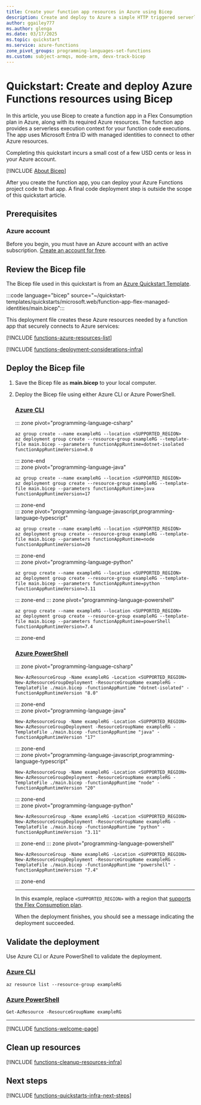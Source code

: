 ```yaml
---
title: Create your function app resources in Azure using Bicep
description: Create and deploy to Azure a simple HTTP triggered serverless function using Bicep.
author: ggailey777
ms.author: glenga
ms.date: 03/17/2025
ms.topic: quickstart
ms.service: azure-functions
zone_pivot_groups: programming-languages-set-functions
ms.custom: subject-armqs, mode-arm, devx-track-bicep
---
```


# Quickstart: Create and deploy Azure Functions resources using Bicep

In this article, you use Bicep to create a function app in a Flex Consumption plan in Azure, along with its required Azure resources. The function app provides a serverless execution context for your function code executions. The app uses Microsoft Entra ID with managed identities to connect to other Azure resources.

Completing this quickstart incurs a small cost of a few USD cents or less in your Azure account.

[!INCLUDE [About Bicep](~/reusable-content/ce-skilling/azure/includes/resource-manager-quickstart-bicep-introduction.md)]

After you create the function app, you can deploy your Azure Functions project code to that app. A final code deployment step is outside the scope of this quickstart article.

## Prerequisites

### Azure account

Before you begin, you must have an Azure account with an active subscription. [Create an account for free](https://azure.microsoft.com/free/).

## Review the Bicep file

The Bicep file used in this quickstart is from an [Azure Quickstart Template](https://github.com/Azure/azure-quickstart-templates/blob/master/quickstarts/microsoft.web/function-app-flex-managed-identities/main.bicep).

:::code language="bicep" source="~/quickstart-templates/quickstarts/microsoft.web/function-app-flex-managed-identities/main.bicep":::

This deployment file creates these Azure resources needed by a function app that securely connects to Azure services:

[!INCLUDE [functions-azure-resources-list](../../includes/functions-azure-resources-list.md)]

[!INCLUDE [functions-deployment-considerations-infra](../../includes/functions-deployment-considerations-infra.md)]

## Deploy the Bicep file

1. Save the Bicep file as **main.bicep** to your local computer.

1. Deploy the Bicep file using either Azure CLI or Azure PowerShell.

    ### [Azure CLI](#tab/azure-cli)
    ::: zone pivot="programming-language-csharp"  
    ```azurecli
    az group create --name exampleRG --location <SUPPORTED_REGION>
    az deployment group create --resource-group exampleRG --template-file main.bicep --parameters functionAppRuntime=dotnet-isolated functionAppRuntimeVersion=8.0
    ```
    ::: zone-end  
    ::: zone pivot="programming-language-java"  
    ```azurecli
    az group create --name exampleRG --location <SUPPORTED_REGION>
    az deployment group create --resource-group exampleRG --template-file main.bicep --parameters functionAppRuntime=java functionAppRuntimeVersion=17
    ```
    ::: zone-end  
    ::: zone pivot="programming-language-javascript,programming-language-typescript"  
    ```azurecli
    az group create --name exampleRG --location <SUPPORTED_REGION>
    az deployment group create --resource-group exampleRG --template-file main.bicep --parameters functionAppRuntime=node functionAppRuntimeVersion=20
    ```
    ::: zone-end  
    ::: zone pivot="programming-language-python"  
    ```azurecli
    az group create --name exampleRG --location <SUPPORTED_REGION>
    az deployment group create --resource-group exampleRG --template-file main.bicep --parameters functionAppRuntime=python functionAppRuntimeVersion=3.11
    ```
    ::: zone-end 
    ::: zone pivot="programming-language-powershell"  
    ```azurecli
    az group create --name exampleRG --location <SUPPORTED_REGION>
    az deployment group create --resource-group exampleRG --template-file main.bicep --parameters functionAppRuntime=powerShell functionAppRuntimeVersion=7.4
    ```
    ::: zone-end 
    ### [Azure PowerShell](#tab/azure-powershell)

    ::: zone pivot="programming-language-csharp"  
    ```azurepowershell
    New-AzResourceGroup -Name exampleRG -Location <SUPPORTED_REGION>
    New-AzResourceGroupDeployment -ResourceGroupName exampleRG -TemplateFile ./main.bicep -functionAppRuntime "dotnet-isolated" -functionAppRuntimeVersion "8.0"
    ```
    ::: zone-end  
    ::: zone pivot="programming-language-java"  
    ```azurepowershell
    New-AzResourceGroup -Name exampleRG -Location <SUPPORTED_REGION>
    New-AzResourceGroupDeployment -ResourceGroupName exampleRG -TemplateFile ./main.bicep -functionAppRuntime "java" -functionAppRuntimeVersion "17"
    ```
    ::: zone-end  
    ::: zone pivot="programming-language-javascript,programming-language-typescript" 
    ```azurepowershell
    New-AzResourceGroup -Name exampleRG -Location <SUPPORTED_REGION>
    New-AzResourceGroupDeployment -ResourceGroupName exampleRG -TemplateFile ./main.bicep -functionAppRuntime "node" -functionAppRuntimeVersion "20"
    ``` 
    ::: zone-end  
    ::: zone pivot="programming-language-python"  
    ```azurepowershell  
    New-AzResourceGroup -Name exampleRG -Location <SUPPORTED_REGION>
    New-AzResourceGroupDeployment -ResourceGroupName exampleRG -TemplateFile ./main.bicep -functionAppRuntime "python" -functionAppRuntimeVersion "3.11"
    ```  
    ::: zone-end 
    ::: zone pivot="programming-language-powershell" 
    ```azurepowershell  
    New-AzResourceGroup -Name exampleRG -Location <SUPPORTED_REGION>
    New-AzResourceGroupDeployment -ResourceGroupName exampleRG -TemplateFile ./main.bicep -functionAppRuntime "powershell" -functionAppRuntimeVersion "7.4"
    ``` 
    ::: zone-end 

    ---

    In this example, replace `<SUPPORTED_REGION>` with a region that [supports the Flex Consumption plan](./flex-consumption-how-to.md#view-currently-supported-regions). 

    When the deployment finishes, you should see a message indicating the deployment succeeded.

## Validate the deployment

Use Azure CLI or Azure PowerShell to validate the deployment.

### [Azure CLI](#tab/azure-cli)

```azurecli-interactive
az resource list --resource-group exampleRG
```

### [Azure PowerShell](#tab/azure-powershell)

```azurepowershell-interactive
Get-AzResource -ResourceGroupName exampleRG
```

---

[!INCLUDE [functions-welcome-page](../../includes/functions-welcome-page.md)]

## Clean up resources

[!INCLUDE [functions-cleanup-resources-infra](../../includes/functions-cleanup-resources-infra.md)]

## Next steps

[!INCLUDE [functions-quickstarts-infra-next-steps](../../includes/functions-quickstarts-infra-next-steps.md)]

